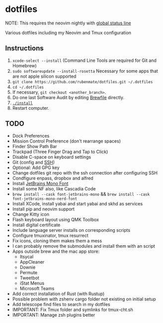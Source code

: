 # dotfiles

NOTE: This requires the neovim nightly with [global status line](https://github.com/neovim/neovim/commit/3c7e937a892308498ba23ce5c0959e51fbf28911)

Various dotfiles including my Neovim and Tmux configuration

## Instructions

1. `xcode-select --install` (Command Line Tools are required for Git and Homebrew)
2. `sudo softwareupdate --install-rosetta` Necessary for some apps that are not apple silicon supported
3. `git clone https://github.com/rubenmate/dotfiles.git ~/.dotfiles`
4. `cd ~/.dotfiles`
5. If necessary, `git checkout <another_branch>`.
6. Do one last Software Audit by editing [Brewfile](Brewfile) directly.
7. [`./install`](install)
8. Restart computer.

## TODO

- Dock Preferences
- Mission Control Preference (don't rearrange spaces)
- Finder Show Path Bar
- Trackpad (Three Finger Drag and Tap to Click)
- Disable C-space on keyboard settings
- Git (config and [SSH](https://docs.github.com/en/authentication/connecting-to-github-with-ssh/about-ssh))
- Optional: Add GPG key
- Change dotfiles git repo with the ssh connection after configuring SSH
- Condfigure enpass, dropbox and alfred
- Install [JetBrains Mono Font](https://www.jetbrains.com/lp/mono/)
- Install some NF also, like Cascadia Code
- `brew install --cask font-jetbrains-mono` && `brew install --cask font-jetbrains-mono-nerd-font`
- Install XCode, install yabai and start yabai and skhd as services
- Install pip and neovim support
- Change Kitty icon
- Flash keyboard layout using QMK Toolbox
- Install digital certificate
- Include language server installs on corresponding scripts
- Configure tmuxinator, tmux resurrect
- Fix icons, cloning them makes them a mess
- I can probably remove the submodules and install them with an script
- Apps outside brew and the mac app store:
  - Itsycal
  - AppCleaner
  - Downie
  - Permute
  - Tweetbot
  - iStat Menus
  - Microsoft Teams
- Add correct installation of Rust (with Rustup)
- Possible problem with zshenv cargo folder not existing on initial setup
- Add telescope find files to search in my dotfiles
- IMPORTANT: Fix Tmux folder and symlinks for tmux-cht.sh
- IMPORTANT: Manage zsh plugins better
